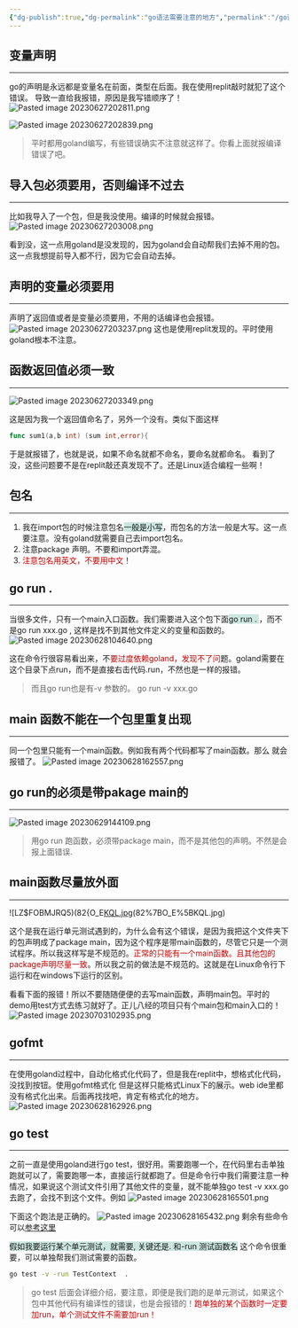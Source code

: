 ```yaml
---
{"dg-publish":true,"dg-permalink":"go语法需要注意的地方","permalink":"/go语法需要注意的地方/","noteIcon":"","created":"2023-07-03","updated":""}
---
```


## 变量声明
---
go的声明是永远都是变量名在前面，类型在后面。我在使用replit敲时就犯了这个错误。
导致一直给我报错，原因是我写错顺序了！
![Pasted image 20230627202811.png](/img/user/Z.image/Go/Pasted%20image%2020230627202811.png)

![Pasted image 20230627202839.png](/img/user/Z.image/Go/Pasted%20image%2020230627202839.png)
> 平时都用goland编写，有些错误确实不注意就这样了。你看上面就报编译错误了吧。

## 导入包必须要用，否则编译不过去
---
比如我导入了一个包，但是我没使用。编译的时候就会报错。
![Pasted image 20230627203008.png](/img/user/Z.image/Go/Pasted%20image%2020230627203008.png)

看到没，这一点用goland是没发现的，因为goland会自动帮我们去掉不用的包。这一点我想提前导入都不行，因为它会自动去掉。

## 声明的变量必须要用
---
声明了返回值或者是变量必须要用，不用的话编译也会报错。
![Pasted image 20230627203237.png](/img/user/Z.image/Go/Pasted%20image%2020230627203237.png)
这也是使用replit发现的。平时使用goland根本不注意。

## 函数返回值必须一致
---
![Pasted image 20230627203349.png](/img/user/Z.image/Go/Pasted%20image%2020230627203349.png)

这是因为我一个返回值命名了，另外一个没有。类似下面这样
```go
func sum1(a,b int) (sum int,error){
```
于是就报错了，也就是说，如果不命名就都不命名，要命名就都命名。
看到了没，这些问题要不是在replit敲还真发现不了。还是Linux适合编程一些啊！

## 包名
---
1. 我在import包的时候注意包名<span style="background:rgba(3, 135, 102, 0.2)">一般是小写</span>，而包名的方法一般是大写。这一点要注意。没有goland就需要自己去import包名。
2. 注意package 声明。不要和import弄混。
3. <font color="#c00000">注意包名用英文，不要用中文</font>！

## go run .
---
当很多文件，只有一个main入口函数。我们需要进入这个包下面<span style="background:rgba(3, 135, 102, 0.2)">go run . </span>，而不是go run xxx.go , 这样是找不到其他文件定义的变量和函数的。
![Pasted image 20230628104640.png](/img/user/Z.image/Go/Pasted%20image%2020230628104640.png)

这在命令行很容易看出来，不<font color="#c00000">要过度依赖goland，发现不了问</font>题。goland需要在这个目录下点run，而不是直接右击代码.run，不然也是一样的报错。

> 而且go run也是有-v 参数的。 go run -v xxx.go

## main 函数不能在一个包里重复出现
---
同一个包里只能有一个main函数。例如我有两个代码都写了main函数。那么
就会报错了。
![Pasted image 20230628162557.png](/img/user/Z.image/Go/Pasted%20image%2020230628162557.png)

## go run的必须是带pakage main的
---
![Pasted image 20230629144109.png](/img/user/Z.image/Go/Pasted%20image%2020230629144109.png)

>用go run 跑函数，必须带package main，而不是其他包的声明。不然是会报上面错误.

## main函数尽量放外面
---
![LZ$FOBMJRQ5)(82{O_E[KQL.jpg](/img/user/LZ$FOBMJRQ5)(82%7BO_E%5BKQL.jpg)

这个是我在运行单元测试遇到的，为什么会有这个错误，是因为我把这个文件夹下的包声明成了package main，因为这个程序是带main函数的，尽管它只是一个测试程序。所以我这样写是不规范的。<font color="#c00000">正常的只能有一个main函数。且其他包的package声明尽量一致</font>。所以我之前的做法是不规范的。这就是在Linux命令行下运行和在windows下运行的区别。

看看下面的报错！所以不要随随便便的去写main函数，声明main包。平时的demo用test方式去练习就好了。正儿八经的项目只有个main包和main入口的！
![Pasted image 20230703102935.png](/img/user/Pasted%20image%2020230703102935.png)

## gofmt
---
在使用goland过程中，自动化格式化代码了，但是我在replit中，想格式化代码，没找到按钮。使用gofmt格式化 但是这样只能格式Linux下的展示。web ide里都没有格式化出来。后面再找找吧，肯定有格式化的地方。
![Pasted image 20230628162926.png](/img/user/Z.image/Go/Pasted%20image%2020230628162926.png)


## go test
---
之前一直是使用goland进行go test，很好用。需要跑哪一个，在代码里右击单独跑就可以了，需要跑哪一本，直接运行就都跑了。但是命令行中我们需要注意一种情况，如果说这个测试文件引用了其他文件的变量，就不能单独go test -v xxx.go去跑了，会找不到这个文件。例如
![Pasted image 20230628165501.png](/img/user/Z.image/Go/Pasted%20image%2020230628165501.png)

下面这个跑法是正确的。
![Pasted image 20230628165432.png](/img/user/Z.image/Go/Pasted%20image%2020230628165432.png)
剩余有些命令可以[参考这里](http://c.biancheng.net/view/124.html)

<span style="background:rgba(3, 135, 102, 0.2)">假如我要运行某个单元测试，就需要,  关键还是. 和-run 测试函数名</span>  这个命令很重要，可以单独帮我们测试需要的函数。
```bash
go test -v -run TestContext  .
```

> go test 后面会详细介绍，要注意，即便是我们跑的是单元测试，如果这个包中其他代码有编译性的错误，也是会报错的！<font color="#c00000">跑单独的某个函数时一定要加run，单个测试文件不需要加run！</font>


